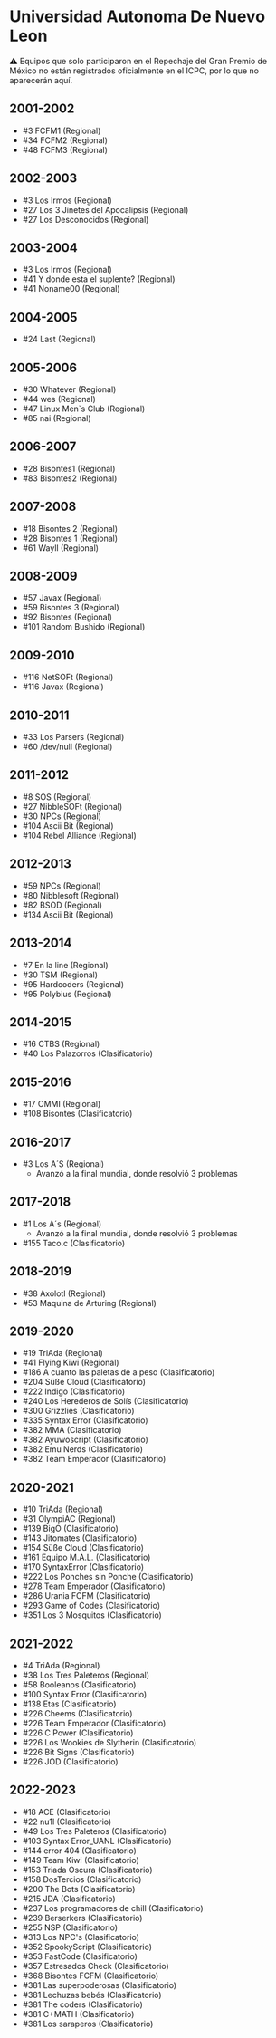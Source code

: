 # Universidad Autonoma De Nuevo Leon

:warning: Equipos que solo participaron en el Repechaje del Gran Premio de México no están registrados oficialmente en el ICPC, por lo que no aparecerán aquí.

## 2001-2002

- #3 FCFM1 (Regional)
- #34 FCFM2 (Regional)
- #48 FCFM3 (Regional)

## 2002-2003

- #3 Los Irmos (Regional)
- #27 Los 3 Jinetes del Apocalipsis (Regional)
- #27 Los Desconocidos (Regional)

## 2003-2004

- #3 Los Irmos (Regional)
- #41 Y donde esta el suplente? (Regional)
- #41 Noname00 (Regional)

## 2004-2005

- #24 Last (Regional)

## 2005-2006

- #30 Whatever (Regional)
- #44 wes (Regional)
- #47 Linux Men`s Club (Regional)
- #85 nai (Regional)

## 2006-2007

- #28 Bisontes1 (Regional)
- #83 Bisontes2 (Regional)

## 2007-2008

- #18 Bisontes 2 (Regional)
- #28 Bisontes 1 (Regional)
- #61 Wayll (Regional)

## 2008-2009

- #57 Javax (Regional)
- #59 Bisontes 3 (Regional)
- #92 Bisontes (Regional)
- #101 Random Bushido (Regional)

## 2009-2010

- #116 NetSOFt (Regional)
- #116 Javax (Regional)

## 2010-2011

- #33 Los Parsers (Regional)
- #60 /dev/null (Regional)

## 2011-2012

- #8 SOS (Regional)
- #27 NibbleSOFt (Regional)
- #30 NPCs (Regional)
- #104 Ascii Bit (Regional)
- #104 Rebel Alliance (Regional)

## 2012-2013

- #59 NPCs (Regional)
- #80 Nibblesoft (Regional)
- #82 BSOD (Regional)
- #134 Ascii Bit (Regional)

## 2013-2014

- #7 En la line (Regional)
- #30 TSM (Regional)
- #95 Hardcoders (Regional)
- #95 Polybius (Regional)

## 2014-2015

- #16 CTBS (Regional)
- #40 Los Palazorros (Clasificatorio)

## 2015-2016

- #17 OMMI (Regional)
- #108 Bisontes (Clasificatorio)

## 2016-2017

- #3 Los A´S (Regional)
  - Avanzó a la final mundial, donde resolvió 3 problemas

## 2017-2018

- #1 Los A´s (Regional)
  - Avanzó a la final mundial, donde resolvió 3 problemas
- #155 Taco.c (Clasificatorio)

## 2018-2019

- #38 Axolotl (Regional)
- #53 Maquina de Arturing (Regional)

## 2019-2020

- #19 TriAda (Regional)
- #41 Flying Kiwi  (Regional)
- #186 A cuanto las paletas de a peso (Clasificatorio)
- #204 Süße Cloud (Clasificatorio)
- #222 Indigo (Clasificatorio)
- #240 Los Herederos de Solís (Clasificatorio)
- #300 Grizzlies (Clasificatorio)
- #335 Syntax Error (Clasificatorio)
- #382 MMA (Clasificatorio)
- #382 Ayuwoscript (Clasificatorio)
- #382 Emu Nerds (Clasificatorio)
- #382 Team Emperador (Clasificatorio)

## 2020-2021

- #10 TriAda (Regional)
- #31 OlympiAC (Regional)
- #139 BigO (Clasificatorio)
- #143 Jitomates (Clasificatorio)
- #154 Süße Cloud (Clasificatorio)
- #161 Equipo M.A.L. (Clasificatorio)
- #170 SyntaxError (Clasificatorio)
- #222 Los Ponches sin Ponche (Clasificatorio)
- #278 Team Emperador (Clasificatorio)
- #286 Urania FCFM (Clasificatorio)
- #293 Game of Codes (Clasificatorio)
- #351 Los 3 Mosquitos (Clasificatorio)

## 2021-2022

- #4 TriAda (Regional)
- #38 Los Tres Paleteros (Regional)
- #58 Booleanos (Clasificatorio)
- #100 Syntax Error (Clasificatorio)
- #138 Etas (Clasificatorio)
- #226 Cheems (Clasificatorio)
- #226 Team Emperador (Clasificatorio)
- #226 C Power (Clasificatorio)
- #226 Los Wookies de Slytherin (Clasificatorio)
- #226 Bit Signs (Clasificatorio)
- #226 JOD (Clasificatorio)

## 2022-2023

- #18 ACE (Clasificatorio)
- #22 nu1l (Clasificatorio)
- #49 Los Tres Paleteros (Clasificatorio)
- #103 Syntax Error_UANL (Clasificatorio)
- #144 error 404 (Clasificatorio)
- #149 Team Kiwi (Clasificatorio)
- #153 Triada Oscura (Clasificatorio)
- #158 DosTercios (Clasificatorio)
- #200 The Bots (Clasificatorio)
- #215 JDA (Clasificatorio)
- #237 Los programadores de chill (Clasificatorio)
- #239 Berserkers (Clasificatorio)
- #255 NSP (Clasificatorio)
- #313 Los NPC's (Clasificatorio)
- #352 SpookyScript (Clasificatorio)
- #353 FastCode (Clasificatorio)
- #357 Estresados Check (Clasificatorio)
- #368 Bisontes FCFM (Clasificatorio)
- #381 Las superpoderosas (Clasificatorio)
- #381 Lechuzas bebés (Clasificatorio)
- #381 The coders (Clasificatorio)
- #381 C+MATH (Clasificatorio)
- #381 Los saraperos (Clasificatorio)


